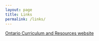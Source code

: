 ```yaml
---
layout: page
title: Links
permalink: /links/
---
```


[Ontario Curriculum and Resources website](https://www.dcp.edu.gov.on.ca/en/math)
